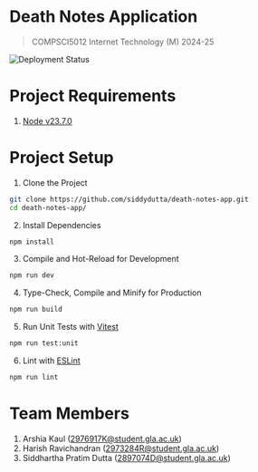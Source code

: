 # Death Notes Application

> COMPSCI5012 Internet Technology (M) 2024-25

![Deployment Status](https://deploy-badge.vercel.app/?url=https://www.deathnotes.tech/&name=Application)

# Project Requirements

1. [Node v23.7.0](https://nodejs.org/en/blog/release/v23.7.0)

# Project Setup

1. Clone the Project

```sh
git clone https://github.com/siddydutta/death-notes-app.git
cd death-notes-app/
```

2. Install Dependencies

```sh
npm install
```

3. Compile and Hot-Reload for Development

```sh
npm run dev
```

4. Type-Check, Compile and Minify for Production

```sh
npm run build
```

5. Run Unit Tests with [Vitest](https://vitest.dev/)

```sh
npm run test:unit
```

6. Lint with [ESLint](https://eslint.org/)

```sh
npm run lint
```

# Team Members

1. Arshia Kaul (2976917K@student.gla.ac.uk)
2. Harish Ravichandran (2973284R@student.gla.ac.uk)
3. Siddhartha Pratim Dutta (2897074D@student.gla.ac.uk)
